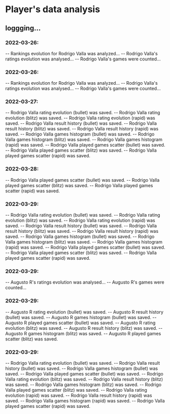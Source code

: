 # Player's data analysis

## loggging...

### 2022-03-26:
-- Rankings evolution for Rodrigo Valla was analyzed...
-- Rodrigo Valla's ratings evolution was analysed...
-- Rodrigo Valla's games were counted...


### 2022-03-26:
-- Rankings evolution for Rodrigo Valla was analyzed...
-- Rodrigo Valla's ratings evolution was analysed...
-- Rodrigo Valla's games were counted...

### 2022-03-27:
-- Rodrigo Valla rating evolution (bullet) was saved.
-- Rodrigo Valla rating evolution (blitz) was saved.
-- Rodrigo Valla rating evolution (rapid) was saved.
-- Rodrigo Valla result history (bullet) was saved.
-- Rodrigo Valla result history (blitz) was saved.
-- Rodrigo Valla result history (rapid) was saved.
-- Rodrigo Valla games histogram (bullet) was saved.
-- Rodrigo Valla games histogram (blitz) was saved.
-- Rodrigo Valla games histogram (rapid) was saved.
-- Rodrigo Valla played games scatter (bullet) was saved.
-- Rodrigo Valla played games scatter (blitz) was saved.
-- Rodrigo Valla played games scatter (rapid) was saved.

### 2022-03-28:
-- Rodrigo Valla played games scatter (bullet) was saved.
-- Rodrigo Valla played games scatter (blitz) was saved.
-- Rodrigo Valla played games scatter (rapid) was saved.

### 2022-03-29:
-- Rodrigo Valla rating evolution (bullet) was saved.
-- Rodrigo Valla rating evolution (blitz) was saved.
-- Rodrigo Valla rating evolution (rapid) was saved.
-- Rodrigo Valla result history (bullet) was saved.
-- Rodrigo Valla result history (blitz) was saved.
-- Rodrigo Valla result history (rapid) was saved.
-- Rodrigo Valla games histogram (bullet) was saved.
-- Rodrigo Valla games histogram (blitz) was saved.
-- Rodrigo Valla games histogram (rapid) was saved.
-- Rodrigo Valla played games scatter (bullet) was saved.
-- Rodrigo Valla played games scatter (blitz) was saved.
-- Rodrigo Valla played games scatter (rapid) was saved.

### 2022-03-29:
-- Augusto R's ratings evolution was analysed...
-- Augusto R's games were counted...

### 2022-03-29:
-- Augusto R rating evolution (bullet) was saved.
-- Augusto R result history (bullet) was saved.
-- Augusto R games histogram (bullet) was saved.
-- Augusto R played games scatter (bullet) was saved.
-- Augusto R rating evolution (blitz) was saved.
-- Augusto R result history (blitz) was saved.
-- Augusto R games histogram (blitz) was saved.
-- Augusto R played games scatter (blitz) was saved.

### 2022-03-29:
-- Rodrigo Valla rating evolution (bullet) was saved.
-- Rodrigo Valla result history (bullet) was saved.
-- Rodrigo Valla games histogram (bullet) was saved.
-- Rodrigo Valla played games scatter (bullet) was saved.
-- Rodrigo Valla rating evolution (blitz) was saved.
-- Rodrigo Valla result history (blitz) was saved.
-- Rodrigo Valla games histogram (blitz) was saved.
-- Rodrigo Valla played games scatter (blitz) was saved.
-- Rodrigo Valla rating evolution (rapid) was saved.
-- Rodrigo Valla result history (rapid) was saved.
-- Rodrigo Valla games histogram (rapid) was saved.
-- Rodrigo Valla played games scatter (rapid) was saved.
